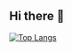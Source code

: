 ## Hi there 👋
[![Top Langs](https://github-readme-stats.vercel.app/api/top-langs/?username=TarynBeaupre)](https://github.com/TarynBeaupre/github-readme-stats)
<!--
**TarynBeaupre/TarynBeaupre** is a ✨ _special_ ✨ repository because its `README.md` (this file) appears on your GitHub profile.

Here are some ideas to get you started:

- 🔭 I’m currently working on ...
- 🌱 I’m currently learning ...
- 👯 I’m looking to collaborate on ...
- 🤔 I’m looking for help with ...
- 💬 Ask me about ...
- 📫 How to reach me: ...
- 😄 Pronouns: ...
- ⚡ Fun fact: ...
-->

